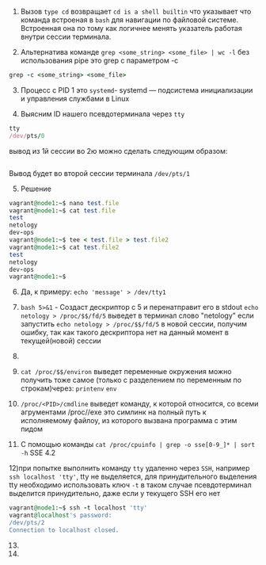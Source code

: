 1) Вызов `type cd` возвращает `cd is a shell builtin` что указывает что команда встроеная в `bash` для навигации по файловой системе.
Встроенная она по тому как логичнее менять указатель работая внутри сессии терминала.

2) Альтернатива команде `grep <some_string> <some_file> | wc -l` без использования pipe это grep с параметром -c
```ruby
grep -c <some_string> <some_file>
```
3) Процесс с PID 1 это `systemd`- systemd — подсистема инициализации и управления службами в Linux

4) Выясним ID нашего псевдотерминала через `tty`
```ruby
tty
/dev/pts/0
```
вывод из 1й сессии во 2ю можно сделать следующим образом:
```ls -l \something 2>/dev/pts/1
```
Вывод будет во второй сессии терминала `/dev/pts/1`

5) Решение
```ruby
vagrant@node1:~$ nano test.file
vagrant@node1:~$ cat test.file
test
netology
dev-ops
vagrant@node1:~$ tee < test.file > test.file2
vagrant@node1:~$ cat test.file2
test
netology
dev-ops
vagrant@node1:~$ 
```
6) Да, к примеру:
  `echo 'message' > /dev/tty1`

7) `bash 5>&1` - Создаст дескриптор с 5 и перенатправит его в stdout
   `echo netology > /proc/$$/fd/5` выведет в терминал слово "netology"
    если запустить `echo netology > /proc/$$/fd/5` в новой сесcии, получим ошибку, так как такого дескриптора нет на данный момент в текущей(новой) сесcии

8)

9) `cat /proc/$$/environ` выведет переменные окружения
можно получить тоже самое (только с разделением по переменным по строкам)через:
`printenv`
`env`
10) `/proc/<PID>/cmdline` выведет команду, к которой относится, со всеми агрументами
    /proc/<PID>/exe это симлинк на полный путь к исполняемому файлоу, из которого вызвана программа с этим пидом

11) С помощью команды `cat /proc/cpuinfo | grep -o sse[0-9_]* | sort -h`
SSE 4.2

12)при попытке выполнить команду `tty` удаленно через `SSH`, например `ssh localhost 'tty'`, tty не выделяется, для принудительного выделения tty необходимо использовать ключ `-t` в таком случае псевдотерминал выделится принудительно, даже если у текущего SSH его нет
```ruby
vagrant@node1:~$ ssh -t localhost 'tty'
vagrant@localhost's password: 
/dev/pts/2
Connection to localhost closed.
```
13)

14)






